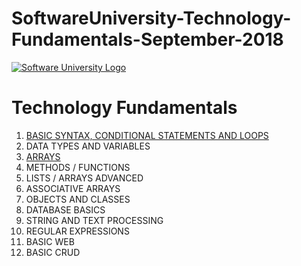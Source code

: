 # SoftwareUniversity-Technology-Fundamentals-September-2018

[![Software University Logo](https://goo.gl/KYm0Tz)](https://softuni.bg)

# Technology Fundamentals

1. [BASIC SYNTAX, CONDITIONAL STATEMENTS AND LOOPS](http://tinyurl.com/yypo8z9s)
2. DATA TYPES AND VARIABLES
3. [ARRAYS](https://tinyurl.com/y6nys24h)
4. METHODS / FUNCTIONS
5. LISTS / ARRAYS ADVANCED
6. ASSOCIATIVE ARRAYS
7. OBJECTS AND CLASSES
8. DATABASE BASICS
9. STRING AND TEXT PROCESSING
10. REGULAR EXPRESSIONS
11. BASIC WEB
12. BASIC CRUD



